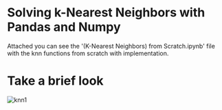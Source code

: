 # Solving k-Nearest Neighbors with Pandas and Numpy
Attached you can see the '(K-Nearest Neighbors)  from Scratch.ipynb' file with the knn functions from scratch with implementation.
# Take a brief look
![knn1](https://user-images.githubusercontent.com/67781881/125332680-0f23ae80-e369-11eb-83a3-be6d9016950d.gif)

